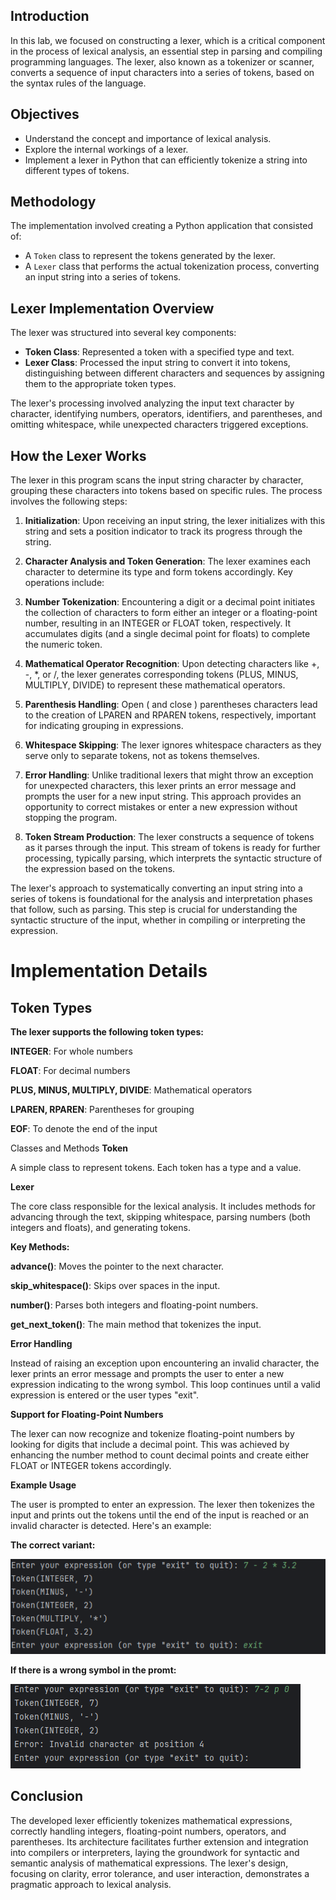 ## Introduction

In this lab, we focused on constructing a lexer, which is a critical component in the process of lexical analysis, an essential step in parsing and compiling programming languages. The lexer, also known as a tokenizer or scanner, converts a sequence of input characters into a series of tokens, based on the syntax rules of the language.

## Objectives

- Understand the concept and importance of lexical analysis.
- Explore the internal workings of a lexer.
- Implement a lexer in Python that can efficiently tokenize a string into different types of tokens.

## Methodology

The implementation involved creating a Python application that consisted of:


- A `Token` class to represent the tokens generated by the lexer.
- A `Lexer` class that performs the actual tokenization process, converting an input string into a series of tokens.

## Lexer Implementation Overview

The lexer was structured into several key components:

- **Token Class**: Represented a token with a specified type and text.
- **Lexer Class**: Processed the input string to convert it into tokens, distinguishing between different characters and sequences by assigning them to the appropriate token types.

The lexer's processing involved analyzing the input text character by character, identifying numbers, operators, identifiers, and parentheses, and omitting whitespace, while unexpected characters triggered exceptions.

## How the Lexer Works

The lexer in this program scans the input string character by character, grouping these characters into tokens based on specific rules. The process involves the following steps:

1. **Initialization**: Upon receiving an input string, the lexer initializes with this string and sets a position indicator to track its progress through the string.

2. **Character Analysis and Token Generation**: The lexer examines each character to determine its type and form tokens accordingly. Key operations include:

3. **Number Tokenization**: Encountering a digit or a decimal point initiates the collection of characters to form either an integer or a floating-point number, resulting in an INTEGER or FLOAT token, respectively. It accumulates digits (and a single decimal point for floats) to complete the numeric token.

4. **Mathematical Operator Recognition**: Upon detecting characters like +, -, *, or /, the lexer generates corresponding tokens (PLUS, MINUS, MULTIPLY, DIVIDE) to represent these mathematical operators.

5. **Parenthesis Handling**: Open ( and close ) parentheses characters lead to the creation of LPAREN and RPAREN tokens, respectively, important for indicating grouping in expressions.

6. **Whitespace Skipping**: The lexer ignores whitespace characters as they serve only to separate tokens, not as tokens themselves.

7. **Error Handling**: Unlike traditional lexers that might throw an exception for unexpected characters, this lexer prints an error message and prompts the user for a new input string. This approach provides an opportunity to correct mistakes or enter a new expression without stopping the program.

8. **Token Stream Production**: The lexer constructs a sequence of tokens as it parses through the input. This stream of tokens is ready for further processing, typically parsing, which interprets the syntactic structure of the expression based on the tokens.

The lexer's approach to systematically converting an input string into a series of tokens is foundational for the analysis and interpretation phases that follow, such as parsing. This step is crucial for understanding the syntactic structure of the input, whether in compiling or interpreting the expression.

# Implementation Details
## Token Types

**The lexer supports the following token types:**

**INTEGER**: For whole numbers

**FLOAT**: For decimal numbers

**PLUS, MINUS, MULTIPLY, DIVIDE**: Mathematical operators

**LPAREN, RPAREN**: Parentheses for grouping

**EOF**: To denote the end of the input

Classes and Methods
**Token**

A simple class to represent tokens. Each token has a type and a value.

**Lexer**

The core class responsible for the lexical analysis. It includes methods for advancing through the text, skipping whitespace, parsing numbers (both integers and floats), and generating tokens.

**Key Methods:**

**advance()**: Moves the pointer to the next character.

**skip_whitespace()**: Skips over spaces in the input.

**number()**: Parses both integers and floating-point numbers.

**get_next_token()**: The main method that tokenizes the input.

**Error Handling**

Instead of raising an exception upon encountering an invalid character, the lexer  prints an error message and prompts the user to enter a new expression indicating to the wrong symbol. This loop continues until a valid expression is entered or the user types "exit".

**Support for Floating-Point Numbers**

The lexer can now recognize and tokenize floating-point numbers by looking for digits that include a decimal point. This was achieved by enhancing the number method to count decimal points and create either FLOAT or INTEGER tokens accordingly.

**Example Usage**

The user is prompted to enter an expression. The lexer then tokenizes the input and prints out the tokens until the end of the input is reached or an invalid character is detected. Here's an example:

**The correct variant:**


![img.png](img.png)

**If there is a wrong symbol in the promt:**

![img_1.png](img_1.png)

## Conclusion
The developed lexer efficiently tokenizes mathematical expressions, correctly handling integers, floating-point numbers, operators, and parentheses. Its architecture facilitates further extension and integration into compilers or interpreters, laying the groundwork for syntactic and semantic analysis of mathematical expressions. The lexer's design, focusing on clarity, error tolerance, and user interaction, demonstrates a pragmatic approach to lexical analysis.